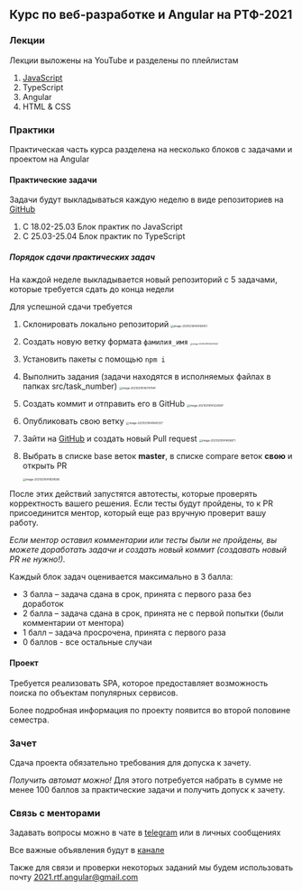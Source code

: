 ## Курс по веб-разработке и Angular на РТФ-2021

### Лекции

Лекции выложены на YouTube и разделены по плейлистам

1. [JavaScript](https://www.youtube.com/channel/UCfoHH5J1ui5owLi0h7k__MQ/playlists)
2. TypeScript
3. Angular
4. HTML & CSS

### Практики

Практическая часть курса разделена на несколько блоков с задачами и проектом на Angular

#### Практические задачи

Задачи будут выкладываться каждую неделю в виде репозиториев на [GitHub](https://github.com/RTF-Angular-2021)

1. С 18.02-25.03 Блок практик по JavaScript
2. С 25.03-25.04 Блок практик по TypeScript

##### Порядок сдачи практических задач

На каждой неделе выкладывается новый репозиторий с 5 задачами, которые требуется сдать до конца недели

Для успешной сдачи требуется

1. Склонировать локально репозиторий
   <img src="https://i.imgur.com/rPU7vno.png" alt="image-20210218140108451" style="zoom:33%;" />

2. Создать новую ветку формата `фамилия_имя`
   <img src="https://i.imgur.com/Tyg716Y.png" alt="image-20210218140341543" style="zoom:25%;" />

3. Установить пакеты с помощью `npm i`

4. Выполнить задания (задачи находятся в исполняемых файлах в папках src/task_number)
   <img src="https://i.imgur.com/FlMd2gV.png" alt="image-20210218140707941" style="zoom:33%;" />

5. Создать коммит и отправить его в GitHub
   <img src="https://i.imgur.com/rJ7q1sW.png" alt="image-20210218141224587" style="zoom:33%;" />

6. Опубликовать свою ветку
   <img src="https://i.imgur.com/yrXHjOv.png" alt="image-20210218141645337" style="zoom:33%;" />

7. Зайти на [GitHub](https://github.com/RTF-Angular-2021) и создать новый Pull request
   <img src="https://i.imgur.com/YsG7mr6.png" alt="image-20210218141406871" style="zoom:33%;" />

8. Выбрать в списке base веток **master**, в списке compare веток **свою** и открыть PR

   <img src="https://i.imgur.com/JVV61bd.png" alt="image-20210218141839596" style="zoom:33%;" />

После этих действий запустятся автотесты, которые проверять корректность вашего решения. Если тесты будут пройдены, то к PR присоединится ментор, который еще раз вручную проверит вашу работу.

*Если ментор оставил комментарии или тесты были не пройдены, вы можете доработать задачи и создать новый коммит (создавать новый PR не нужно!).*

Каждый блок задач оценивается максимально в 3 балла:

- 3 балла – задача сдана в срок, принята с первого раза без доработок
- 2 балла – задача сдана в срок, принята не с первой попытки (были комментарии от ментора)
- 1 балл – задача просрочена, принята с первого раза
- 0 баллов - все остальные случаи

#### Проект

Требуется реализовать SPA, которое предоставляет возможность поиска по объектам популярных сервисов.

Более подробная информация по проекту появится во второй половине семестра.

### Зачет

Сдача проекта обязательно требования для допуска к зачету.

*Получить автомат можно!*
Для этого потребуется набрать в сумме не менее 100 баллов за практические задачи и получить допуск к зачету.

### Связь с менторами

Задавать вопросы можно в чате в [telegram](https://t.me/joinchat/ItrQDyrXMvze7hW5) или в личных сообщениях

Все важные объявления будут в [канале](https://t.me/joinchat/Rlj3tdlpCd0eSyUg)

Также для связи и проверки некоторых заданий мы будем использовать почту 2021.rtf.angular@gmail.com

